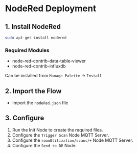 # NodeRed Deployment

## 1. Install NodeRed

```bash
sudo apt-get install nodered
```

### Required Modules
- node-red-contrib-data-table-viewer
- node-red-contrib-influxdb

Can be installed from `Manage Palette` -> `Install`

## 2. Import the Flow
- Import the `nodeRed.json` file

## 3. Configure

1. Run the Init Node to create the required files.
2. Configure the `Trigger Scan` Node MQTT Server.
3. Configure the `roomUtilization/scans/+` Node MQTT Server.
4. Configure the `Send to DB` Node.